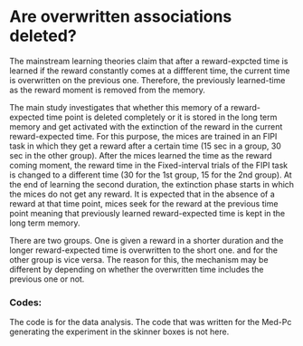 # Are overwritten associations deleted?

The mainstream learning theories claim that after a reward-expcted time is learned if the reward constantly comes at a diffferent time, the current time is overwritten on the previous one. Therefore, the previously learned-time as the reward moment is removed from the memory. 

The main study investigates that whether this memory of a reward-expected time point is deleted completely or it is stored in the long term memory and get activated with the extinction of the reward in the current reward-expected time. For this purpose, the mices are trained in an FIPI task in which they get a reward after a certain time (15 sec in a group, 30 sec in the other group). After the mices learned the time as the reward coming moment, the reward time in the Fixed-interval trials of the FIPI task is changed to a different time (30 for the 1st group, 15 for the 2nd group). At the end of learning the second duration, the extinction phase starts in which the mices do not get any reward. It is expected that in the absence of a reward at that time point, mices seek for the reward at the previous time point meaning that previously learned reward-expected time is kept in the long term memory. 

There are two groups. One is given a reward in a shorter duration and the longer reward-expected time is overwritten to the short one. and for the other group is vice versa.
The reason for this, the mechanism may be different by depending on whether the overwritten time includes the previous one or not.

### Codes:
The code is for the data analysis.
The code that was written for the Med-Pc generating the experiment in the skinner boxes is not here.
